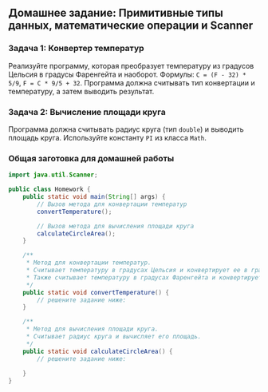 ## Домашнее задание: Примитивные типы данных, математические операции и Scanner

### Задача 1: Конвертер температур

Реализуйте программу, которая преобразует температуру из градусов Цельсия в градусы Фаренгейта и наоборот.
Формулы: `C = (F - 32) * 5/9`, `F = C * 9/5 + 32`. Программа должна считывать тип конвертации и температуру, а затем
выводить результат.

### Задача 2: Вычисление площади круга

Программа должна считывать радиус круга (тип `double`) и выводить площадь круга. Используйте константу `PI` из
класса `Math`.


### Общая заготовка для домашней работы

```java
import java.util.Scanner;

public class Homework {
    public static void main(String[] args) {
        // Вызов метода для конвертации температур
        convertTemperature();

        // Вызов метода для вычисления площади круга
        calculateCircleArea();
    }

    /**
     * Метод для конвертации температур.
     * Считывает температуру в градусах Цельсия и конвертирует ее в градусы Фаренгейта.
     * Также считывает температуру в градусах Фаренгейта и конвертирует ее в градусы Цельсия.
     */
    public static void convertTemperature() {
        // решените задание ниже:
    }

    /**
     * Метод для вычисления площади круга.
     * Считывает радиус круга и вычисляет его площадь.
     */
    public static void calculateCircleArea() {
        // решените задание ниже:
        
    }
}
```
